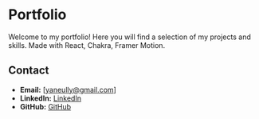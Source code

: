 # Portfolio

Welcome to my portfolio! Here you will find a selection of my projects and skills. Made with React, Chakra, Framer Motion.

## Contact

- **Email:** [yaneully@gmail.com]
- **LinkedIn:** [LinkedIn](https://www.linkedin.com/in/yane-ully-martins/)
- **GitHub:** [GitHub](https://github.com/YaneUlly)
